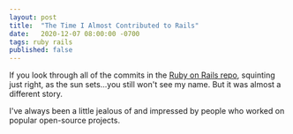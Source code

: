 ```yaml
---
layout: post
title:  "The Time I Almost Contributed to Rails"
date:   2020-12-07 08:00:00 -0700
tags: ruby rails
published: false
---
```


If you look through all of the commits in the [Ruby on Rails repo](https://github.com/rails/rails), squinting just right, as the sun sets...you still won't see my name. But it was almost a different story.

I've always been a little jealous of and impressed by people who worked on popular open-source projects. 
